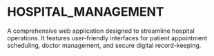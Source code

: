 # HOSPITAL_MANAGEMENT
A comprehensive web application designed to streamline hospital operations. It features user-friendly interfaces for patient appointment scheduling, doctor management, and secure digital record-keeping. 
